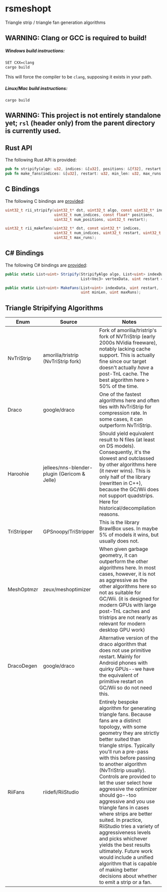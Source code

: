 # rsmeshopt
Triangle strip / triangle fan generation algorithms

## WARNING: Clang or GCC is required to build!
##### Windows build instructions:
```sh
SET CXX=clang
cargo build
```
This will force the compiler to be `clang`, supposing it exists in your path.
##### Linux/Mac build instructions:
```
cargo build
```

## WARNING: This project is not entirely standalone yet; `rsl` (header only) from the parent directory is currently used.

## Rust API
The following Rust API is provided:
```rs
pub fn stripify(algo: u32, indices: &[u32], positions: &[f32], restart: u32) -> Vec<u32>;
pub fn make_fans(indices: &[u32], restart: u32, min_len: u32, max_runs: u32) -> Vec<u32>;
```

## C Bindings
The following C bindings are [provided](https://github.com/riidefi/RiiStudio/blob/master/source/rsmeshopt/include/rsmeshopt.h):

```c
uint32_t rii_stripify(uint32_t* dst, uint32_t algo, const uint32_t* indices,
                      uint32_t num_indices, const float* positions,
                      uint32_t num_positions, uint32_t restart);

uint32_t rii_makefans(uint32_t* dst, const uint32_t* indices,
                      uint32_t num_indices, uint32_t restart, uint32_t min_len,
                      uint32_t max_runs);
```

## C# Bindings
The following C# bindings are [provided](https://github.com/riidefi/RiiStudio/tree/master/source/rsmeshopt/c%23):

```cs
public static List<uint> Stripify(StripifyAlgo algo, List<uint> indexData,
                                  List<Vec3> vertexData, uint restart = 0xFFFFFFFF);

public static List<uint> MakeFans(List<uint> indexData, uint restart,
                                  uint minLen, uint maxRuns);
```

## Triangle Stripifying Algorithms

| Enum | Source | Notes |
|------|--------|-------|
| NvTriStrip | amorilia/tristrip (NvTriStrip fork) | Fork of amorilia/tristrip's fork of NVTriStrip (early 2000s NVidia freeware), notably lacking cache support. This is actually fine since our target doesn't actually *have* a post-TnL cache. The best algorithm here > 50% of the time. |
| Draco | google/draco | One of the fastest algorithms here and often ties with NvTriStrip for compression rate. In some cases, it can outperform NvTriStrip. |
| Haroohie | jellees/nns-blender-plugin (Gericom & Jelle) | Should yield equivalent result to N files (at least on DS models). Consequently, it's the slowest and outclassed by other algorithms here (it never wins). This is only half of the library (rewritten in C++), because the GC/Wii does not support quadstrips. Here for historical/decompilation reasons. |
| TriStripper | GPSnoopy/TriStripper | This is the library BrawlBox uses. In maybe 5% of models it wins, but usually does not. |
| MeshOptmzr | zeux/meshoptimizer | When given garbage geometry, it can outperform the other algorithms here. In most cases, however, it is not as aggressive as the other algorithms here so not as suitable for GC/Wii. (it is designed for modern GPUs with large post-TnL caches and tristrips are not nearly as relevant for modern desktop GPU work) |
| DracoDegen | google/draco | Alternative version of the draco algorithm that does not use primitive restart. Mainly for Android phones with quirky GPUs--we have the equivalent of primitive restart on GC/Wii so do not need this. |
| RiiFans | riidefi/RiiStudio | Entirely bespoke algorithm for generating triangle fans. Because fans are a distinct topology, with some geometry they are strictly better suited than triangle strips. Typically you'll run a pre-pass with this before passing to another algorithm (NvTriStrip usually). Controls are provided to let the user select how aggressive the optimizer should go--too aggressive and you use triangle fans in cases where strips are better suited. In practice, RiiStudio tries a variety of aggressiveness levels and picks whichever yields the best results ultimately. Future work would include a unified algorithm that is capable of making better decisions about whether to emit a strip or a fan. |
